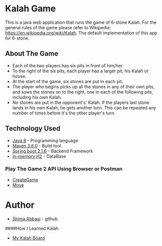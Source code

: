 # Kalah Game
This is a java web application that runs the game of 6-stone Kalah. 
For the general rules of the game please refer to Wikipedia: https://en.wikipedia.org/wiki/Kalah.
The default implementation of this app for 6-stone. 

## About The Game
* Each of the two players has six pits in front of him/her. 
* To the right of the six pits, each player has a larger pit, his Kalah or house.
* At the start of the game, six stones are put In each pit.
* The player who begins picks up all the stones in any of their own pits, and sows the stones on to the right, one in each of the following pits, including his own Kalah. 
* No stones are put in the opponent's' Kalah. If the players last stone lands in his own Kalah, he gets another turn. This can be repeated any number of times before it's the other player's turn.
 
## Technology Used
* [Java 8](http://www.oracle.com/technetwork/java/javase/downloads/index.html) - Programming language
* [Maven 3.6.0](https://maven.apache.org/download.cgi) - Build tool
* [Spring boot 2.1.6](https://projects.spring.io/spring-boot/) - Backend Framework
* [In-memory H2](https://www.h2database.com/html/main.html) - DataBase

### Play The Game 2 API Using Browser or Postman
* [CreateGame](http://localhost:8080/games)
* [Move](http://localhost:8080/games/{gameId}/pits/{pitId})

# Author
* [Shima Abbasi](https://github.com/shima-abbasi) - github

####How I Learned Kalah
* [My Kalah Board](https://drive.google.com/file/d/1f5y7ZIRYmw8VbjVWkX_lHw7ettRltzNl/view)



